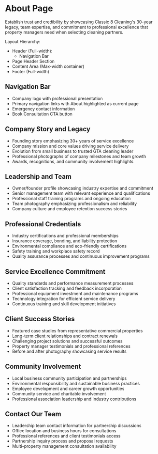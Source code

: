 # About Page
Establish trust and credibility by showcasing Classic 8 Cleaning's 30-year legacy, team expertise, and commitment to professional excellence that property managers need when selecting cleaning partners.

Layout Hierarchy:
- Header (Full-width):
  - Navigation Bar
- Page Header Section
- Content Area (Max-width container)
- Footer (Full-width)

## Navigation Bar
- Company logo with professional presentation
- Primary navigation links with About highlighted as current page
- Emergency contact information
- Book Consultation CTA button

## Company Story and Legacy
- Founding story emphasizing 30+ years of service excellence
- Company mission and core values driving service delivery
- Evolution from small business to trusted GTA cleaning leader
- Professional photographs of company milestones and team growth
- Awards, recognitions, and community involvement highlights

## Leadership and Team
- Owner/founder profile showcasing industry expertise and commitment
- Senior management team with relevant experience and qualifications
- Professional staff training programs and ongoing education
- Team photography emphasizing professionalism and reliability
- Company culture and employee retention success stories

## Professional Credentials
- Industry certifications and professional memberships
- Insurance coverage, bonding, and liability protection
- Environmental compliance and eco-friendly certifications
- Safety training and workplace safety record
- Quality assurance processes and continuous improvement programs

## Service Excellence Commitment
- Quality standards and performance measurement processes
- Client satisfaction tracking and feedback incorporation
- Professional equipment investment and maintenance programs
- Technology integration for efficient service delivery
- Continuous training and skill development initiatives

## Client Success Stories
- Featured case studies from representative commercial properties
- Long-term client relationships and contract renewals
- Challenging project solutions and successful outcomes
- Property manager testimonials and professional references
- Before and after photography showcasing service results

## Community Involvement
- Local business community participation and partnerships
- Environmental responsibility and sustainable business practices
- Employee development and career growth opportunities
- Community service and charitable involvement
- Professional association leadership and industry contributions

## Contact Our Team
- Leadership team contact information for partnership discussions
- Office location and business hours for consultations
- Professional references and client testimonials access
- Partnership inquiry process and proposal requests
- Multi-property management consultation availability